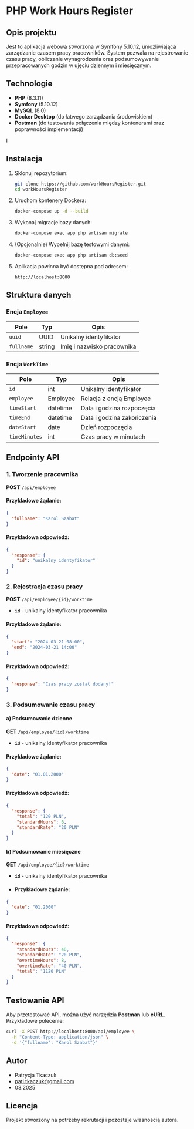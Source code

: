 # PHP Work Hours Register

## Opis projektu

Jest to aplikacja webowa stworzona w Symfony 5.10.12, umożliwiająca zarządzanie czasem pracy pracowników. System pozwala na rejestrowanie czasu pracy, obliczanie wynagrodzenia oraz podsumowywanie przepracowanych godzin w ujęciu dziennym i miesięcznym.

## Technologie
- **PHP** (8.3.11)
- **Symfony** (5.10.12)
- **MySQL** (8.0)
- **Docker Desktop** (do łatwego zarządzania środowiskiem)
- **Postman** (do testowania połączenia między kontenerami oraz poprawności implementacji)

I

## Instalacja

1. Sklonuj repozytorium:
   ```bash
   git clone https://github.com/workHoursRegister.git
   cd workHoursRegister
   ```

2. Uruchom kontenery Dockera:
   ```bash
   docker-compose up -d --build
   ```

3. Wykonaj migracje bazy danych:
   ```bash
   docker-compose exec app php artisan migrate
   ```

4. (Opcjonalnie) Wypełnij bazę testowymi danymi:
   ```bash
   docker-compose exec app php artisan db:seed
   ```

5. Aplikacja powinna być dostępna pod adresem:
   ```
   http://localhost:8000
   ```

## Struktura danych

### Encja `Employee`
| Pole       | Typ    | Opis                       |
|------------|--------|----------------------------|
| `uuid`     | UUID   | Unikalny identyfikator     |
| `fullname` | string | Imię i nazwisko pracownika |

### Encja `WorkTime`
| Pole          | Typ      | Opis                       |
|---------------|--------- |----------------------------|
| `id`          | int      | Unikalny identyfikator     |
| `employee`    | Employee | Relacja z encją Employee   |
| `timeStart`   | datetime | Data i godzina rozpoczęcia |
| `timeEnd`     | datetime | Data i godzina zakończenia |
| `dateStart`   | date     | Dzień rozpoczęcia          |
| `timeMinutes` | int      | Czas pracy w minutach      |

## Endpointy API

### 1. Tworzenie pracownika
**POST** `/api/employee`
#### Przykładowe żądanie:
```json
{
  "fullname": "Karol Szabat"
}
```
#### Przykładowa odpowiedź:
```json
{
  "response": {
    "id": "unikalny identyfikator"
  }
}
```

### 2. Rejestracja czasu pracy
**POST** `/api/employee/{id}/worktime`
- **`id`** - unikalny identyfikator pracownika
#### Przykładowe żądanie:
```json
{
  "start": "2024-03-21 08:00",
  "end": "2024-03-21 14:00"
}
```
#### Przykładowa odpowiedź:
```json
{
  "response": "Czas pracy został dodany!"
}
```

### 3. Podsumowanie czasu pracy
#### a) Podsumowanie dzienne
**GET** `/api/employee/{id}/worktime`
- **`id`** - unikalny identyfikator pracownika
#### Przykładowe żądanie:
```json
{
  "date": "01.01.2000"
}
```
#### Przykładowa odpowiedź:
```json
{
  "response": {
    "total": "120 PLN",
    "standardHours": 6,
    "standardRate": "20 PLN"
  }
}
```

#### b) Podsumowanie miesięczne
**GET** `/api/employee/{id}/worktime`
- **`id`** - unikalny identyfikator pracownika
- #### Przykładowe żądanie:
```json
{
  "date": "01.2000"
}
```
#### Przykładowa odpowiedź:
```json
{
  "response": {
    "standardHours": 40,
    "standardRate": "20 PLN",
    "overtimeHours": 8,
    "overtimeRate": "40 PLN",
    "total": "1120 PLN"
  }
}
```

## Testowanie API

Aby przetestować API, można użyć narzędzia **Postman** lub **cURL**. Przykładowe polecenie:
```bash
curl -X POST http://localhost:8000/api/employee \
  -H "Content-Type: application/json" \
  -d '{"fullname": "Karol Szabat"}'
```

## Autor
- Patrycja Tkaczuk
- pati.tkaczuk@gmail.com
- 03.2025

## Licencja
Projekt stworzony na potrzeby rekrutacji i pozostaje własnością autora.

